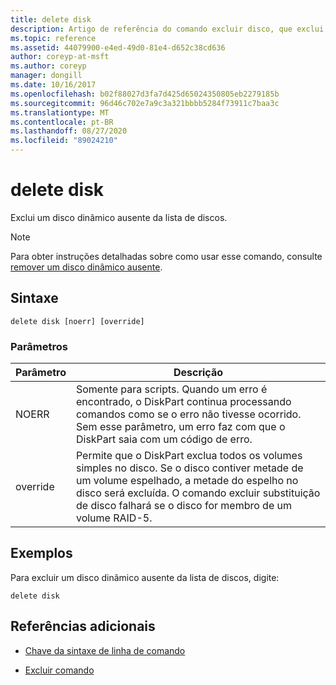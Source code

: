 ```yaml
---
title: delete disk
description: Artigo de referência do comando excluir disco, que exclui um disco dinâmico ausente da lista de discos.
ms.topic: reference
ms.assetid: 44079900-e4ed-49d0-81e4-d652c38cd636
author: coreyp-at-msft
ms.author: coreyp
manager: dongill
ms.date: 10/16/2017
ms.openlocfilehash: b02f88027d3fa7d425d65024350805eb2279185b
ms.sourcegitcommit: 96d46c702e7a9c3a321bbbb5284f73911c7baa3c
ms.translationtype: MT
ms.contentlocale: pt-BR
ms.lasthandoff: 08/27/2020
ms.locfileid: "89024210"
---
```

# <a name="delete-disk"></a>delete disk

Exclui um disco dinâmico ausente da lista de discos.

> [!NOTE]
> Para obter instruções detalhadas sobre como usar esse comando, consulte [remover um disco dinâmico ausente](/previous-versions/windows/it-pro/windows-server-2008-r2-and-2008/cc753029(v=ws.11)).

## <a name="syntax"></a>Sintaxe

```
delete disk [noerr] [override]
```

### <a name="parameters"></a>Parâmetros

| Parâmetro | Descrição |
| --------- | ----------- |
| NOERR | Somente para scripts. Quando um erro é encontrado, o DiskPart continua processando comandos como se o erro não tivesse ocorrido. Sem esse parâmetro, um erro faz com que o DiskPart saia com um código de erro. |
| override | Permite que o DiskPart exclua todos os volumes simples no disco. Se o disco contiver metade de um volume espelhado, a metade do espelho no disco será excluída. O comando excluir substituição de disco falhará se o disco for membro de um volume RAID-5. |

## <a name="examples"></a>Exemplos

Para excluir um disco dinâmico ausente da lista de discos, digite:

```
delete disk
```

## <a name="additional-references"></a>Referências adicionais

- [Chave da sintaxe de linha de comando](command-line-syntax-key.md)

- [Excluir comando](delete.md)
